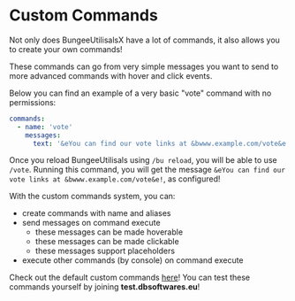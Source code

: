 # Custom Commands
Not only does BungeeUtilisalsX have a lot of commands, it also allows you to create your own commands!

These commands can go from very simple messages you want to send to more advanced commands with hover and click events.

Below you can find an example of a very basic "vote" command with no permissions:
```yaml
commands:
  - name: 'vote'
    messages:
      text: '&eYou can find our vote links at &bwww.example.com/vote&e!'
```
Once you reload BungeeUtilisals using `/bu reload`, you will be able to use `/vote`.
Running this command, you will get the message `&eYou can find our vote links at &bwww.example.com/vote&e!`, as configured!

With the custom commands system, you can:
- create commands with name and aliases
- send messages on command execute
  * these messages can be made hoverable
  * these messages can be made clickable
  * these messages support placeholders
- execute other commands (by console) on command execute

Check out the default custom commands [here](https://github.com/dieterblancke/BungeeUtilisalsX/blob/master/bungee/src/main/resources/commands/customcommands.yml)!
You can test these commands yourself by joining **test.dbsoftwares.eu**!
